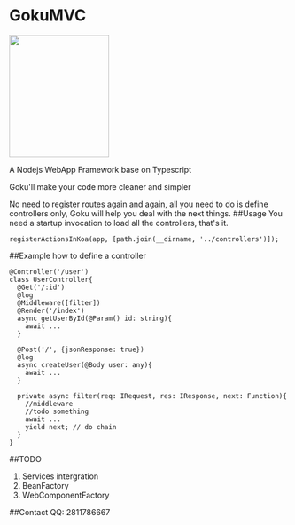 GokuMVC
==============

<img width="180" height="220" src="http://h.hiphotos.baidu.com/zhidao/wh%3D450%2C600/sign=78ccb0ac7f310a55c471d6f082756f9f/a71ea8d3fd1f413418f02f21231f95cad0c85ead.jpg"/>

A Nodejs WebApp Framework base on Typescript

Goku'll make your code more cleaner and simpler

No need to register routes again and again, all you need to do is define controllers only, Goku will help you deal with the next things.
##Usage
You need a startup invocation to load all the controllers, that's it.

```node
registerActionsInKoa(app, [path.join(__dirname, '../controllers')]);
```

##Example
how to define a controller

```node
@Controller('/user')
class UserController{
  @Get('/:id')
  @log
  @Middleware([filter])
  @Render('/index')
  async getUserById(@Param() id: string){
    await ...
  }
      
  @Post('/', {jsonResponse: true})
  @log
  async createUser(@Body user: any){
    await ...
  }
      
  private async filter(req: IRequest, res: IResponse, next: Function){
    //middleware
    //todo something
    await ...
    yield next; // do chain
  }
}
```

##TODO
1. Services intergration
3. BeanFactory
4. WebComponentFactory

##Contact
QQ: 2811786667
